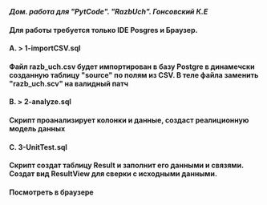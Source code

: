 ***Дом. работа для "PytCode". "RazbUch". Гонсовский К.Е***

#### Для работы требуется только IDE Posgres и Браузер.

#### A. > 1-importCSV.sql

#### Файл razb_uch.csv будет импортирован в базу Postgre в динамечски созданную таблицу "source" по полям из CSV. В теле файла заменить "razb_uch.scv" на валидный патч

#### B. > 2-analyze.sql

#### Скрипт проанализирует колонки и данные, создаст реалиционную модель данных

#### C. 3-UnitTest.sql

#### Скрипт создат таблицу Result и заполнит его данными и связями. Создат вид ResultView для сверки с исходными данными.

#### Посмотреть в браузере 